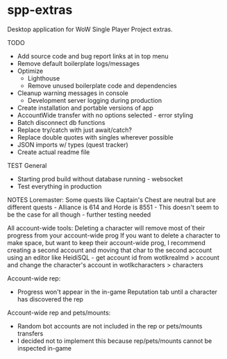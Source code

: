 # spp-extras
Desktop application for WoW Single Player Project extras.

TODO
- Add source code and bug report links at in top menu
- Remove default boilerplate logs/messages
- Optimize
  - Lighthouse
  - Remove unused boilerplate code and dependencies
- Cleanup warning messages in console
  - Development server logging during production
- Create installation and portable versions of app
- AccountWide transfer with no options selected - error styling
- Batch disconnect db functions
- Replace try/catch with just await/catch?
- Replace double quotes with singles wherever possible
- JSON imports w/ types (quest tracker)
- Create actual readme file


TEST
General
  - Starting prod build without database running - websocket
  - Test everything in production


NOTES
Loremaster:
  Some quests like Captain's Chest are neutral but are different quests
    - Alliance is 614 and Horde is 8551
    - This doesn't seem to be the case for all though - further testing needed

All account-wide tools:
  Deleting a character will remove most of their progress from your account-wide prog
  If you want to delete a character to make space, but want to keep their account-wide prog,
  I recommend creating a second account and moving that char to the second account using an
  editor like HeidiSQL
    - get account id from wotlkrealmd > account and change the character's account in wotlkcharacters > characters

Account-wide rep:
  - Progress won't appear in the in-game Reputation tab until a character has discovered the rep

Account-wide rep and pets/mounts:
  - Random bot accounts are not included in the rep or pets/mounts transfers
  - I decided not to implement this because rep/pets/mounts cannot be inspected in-game
